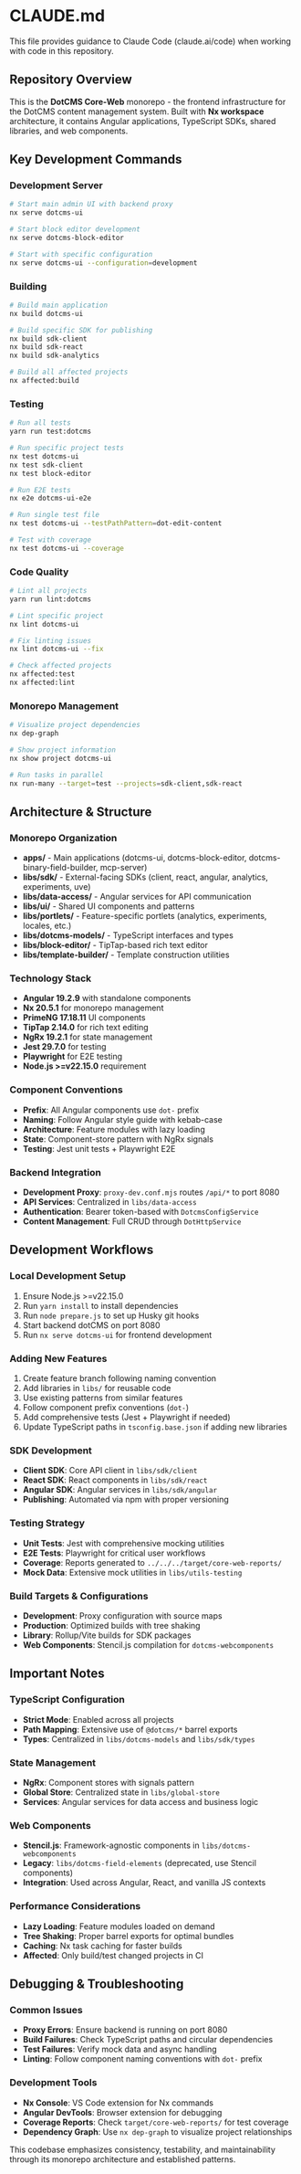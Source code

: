 # CLAUDE.md

This file provides guidance to Claude Code (claude.ai/code) when working with code in this repository.

## Repository Overview

This is the **DotCMS Core-Web** monorepo - the frontend infrastructure for the DotCMS content management system. Built with **Nx workspace** architecture, it contains Angular applications, TypeScript SDKs, shared libraries, and web components.

## Key Development Commands

### Development Server
```bash
# Start main admin UI with backend proxy
nx serve dotcms-ui

# Start block editor development
nx serve dotcms-block-editor

# Start with specific configuration
nx serve dotcms-ui --configuration=development
```

### Building
```bash
# Build main application
nx build dotcms-ui

# Build specific SDK for publishing
nx build sdk-client
nx build sdk-react
nx build sdk-analytics

# Build all affected projects
nx affected:build
```

### Testing
```bash
# Run all tests
yarn run test:dotcms

# Run specific project tests
nx test dotcms-ui
nx test sdk-client
nx test block-editor

# Run E2E tests
nx e2e dotcms-ui-e2e

# Run single test file
nx test dotcms-ui --testPathPattern=dot-edit-content

# Test with coverage
nx test dotcms-ui --coverage
```

### Code Quality
```bash
# Lint all projects
yarn run lint:dotcms

# Lint specific project
nx lint dotcms-ui

# Fix linting issues
nx lint dotcms-ui --fix

# Check affected projects
nx affected:test
nx affected:lint
```

### Monorepo Management
```bash
# Visualize project dependencies
nx dep-graph

# Show project information
nx show project dotcms-ui

# Run tasks in parallel
nx run-many --target=test --projects=sdk-client,sdk-react
```

## Architecture & Structure

### Monorepo Organization
- **apps/** - Main applications (dotcms-ui, dotcms-block-editor, dotcms-binary-field-builder, mcp-server)
- **libs/sdk/** - External-facing SDKs (client, react, angular, analytics, experiments, uve)
- **libs/data-access/** - Angular services for API communication
- **libs/ui/** - Shared UI components and patterns
- **libs/portlets/** - Feature-specific portlets (analytics, experiments, locales, etc.)
- **libs/dotcms-models/** - TypeScript interfaces and types
- **libs/block-editor/** - TipTap-based rich text editor
- **libs/template-builder/** - Template construction utilities

### Technology Stack
- **Angular 19.2.9** with standalone components
- **Nx 20.5.1** for monorepo management
- **PrimeNG 17.18.11** UI components
- **TipTap 2.14.0** for rich text editing
- **NgRx 19.2.1** for state management
- **Jest 29.7.0** for testing
- **Playwright** for E2E testing
- **Node.js >=v22.15.0** requirement

### Component Conventions
- **Prefix**: All Angular components use `dot-` prefix
- **Naming**: Follow Angular style guide with kebab-case
- **Architecture**: Feature modules with lazy loading
- **State**: Component-store pattern with NgRx signals
- **Testing**: Jest unit tests + Playwright E2E

### Backend Integration
- **Development Proxy**: `proxy-dev.conf.mjs` routes `/api/*` to port 8080
- **API Services**: Centralized in `libs/data-access`
- **Authentication**: Bearer token-based with `DotcmsConfigService`
- **Content Management**: Full CRUD through `DotHttpService`

## Development Workflows

### Local Development Setup
1. Ensure Node.js >=v22.15.0
2. Run `yarn install` to install dependencies
3. Run `node prepare.js` to set up Husky git hooks
4. Start backend dotCMS on port 8080
5. Run `nx serve dotcms-ui` for frontend development

### Adding New Features
1. Create feature branch following naming convention
2. Add libraries in `libs/` for reusable code
3. Use existing patterns from similar features
4. Follow component prefix conventions (`dot-`)
5. Add comprehensive tests (Jest + Playwright if needed)
6. Update TypeScript paths in `tsconfig.base.json` if adding new libraries

### SDK Development
- **Client SDK**: Core API client in `libs/sdk/client`
- **React SDK**: React components in `libs/sdk/react`
- **Angular SDK**: Angular services in `libs/sdk/angular`
- **Publishing**: Automated via npm with proper versioning

### Testing Strategy
- **Unit Tests**: Jest with comprehensive mocking utilities
- **E2E Tests**: Playwright for critical user workflows
- **Coverage**: Reports generated to `../../../target/core-web-reports/`
- **Mock Data**: Extensive mock utilities in `libs/utils-testing`

### Build Targets & Configurations
- **Development**: Proxy configuration with source maps
- **Production**: Optimized builds with tree shaking
- **Library**: Rollup/Vite builds for SDK packages
- **Web Components**: Stencil.js compilation for `dotcms-webcomponents`

## Important Notes

### TypeScript Configuration
- **Strict Mode**: Enabled across all projects
- **Path Mapping**: Extensive use of `@dotcms/*` barrel exports
- **Types**: Centralized in `libs/dotcms-models` and `libs/sdk/types`

### State Management
- **NgRx**: Component stores with signals pattern
- **Global Store**: Centralized state in `libs/global-store`
- **Services**: Angular services for data access and business logic

### Web Components
- **Stencil.js**: Framework-agnostic components in `libs/dotcms-webcomponents`
- **Legacy**: `libs/dotcms-field-elements` (deprecated, use Stencil components)
- **Integration**: Used across Angular, React, and vanilla JS contexts

### Performance Considerations
- **Lazy Loading**: Feature modules loaded on demand
- **Tree Shaking**: Proper barrel exports for optimal bundles
- **Caching**: Nx task caching for faster builds
- **Affected**: Only build/test changed projects in CI

## Debugging & Troubleshooting

### Common Issues
- **Proxy Errors**: Ensure backend is running on port 8080
- **Build Failures**: Check TypeScript paths and circular dependencies
- **Test Failures**: Verify mock data and async handling
- **Linting**: Follow component naming conventions with `dot-` prefix

### Development Tools
- **Nx Console**: VS Code extension for Nx commands
- **Angular DevTools**: Browser extension for debugging
- **Coverage Reports**: Check `target/core-web-reports/` for test coverage
- **Dependency Graph**: Use `nx dep-graph` to visualize project relationships

This codebase emphasizes consistency, testability, and maintainability through its monorepo architecture and established patterns.